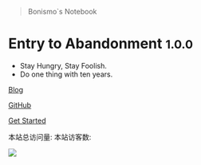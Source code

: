 > Bonismo`s Notebook

# Entry to Abandonment <small>1.0.0</small> 

- Stay Hungry, Stay Foolish.
- Do one thing with ten years.

[Blog](http://bonismo.ink/)

[GitHub](https://github.com/StayHungryStayFoolish/Notebook/tree/master/docs)

[Get Started](README.md)

<span id="busuanzi_container_site_pv">
    本站总访问量: <span id="busuanzi_value_site_pv"></span>
</span>

<span id="busuanzi_container_site_uv">
  本站访客数: <span id="busuanzi_value_site_uv"></span>
</span>

![](_media/study.png)
